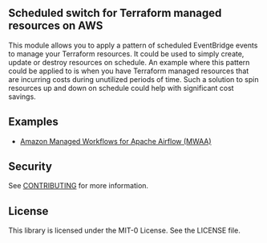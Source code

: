 ## Scheduled switch for Terraform managed resources on AWS

This module allows you to apply a pattern of scheduled EventBridge events to manage your Terraform resources. It could be used to simply create, update or destroy resources on schedule. An example where this pattern could be applied to is when you have Terraform managed resources that are incurring costs during unutilized periods of time. Such a solution to spin resources up and down on schedule could help with significant cost savings.

## Examples

* [Amazon Managed Workflows for Apache Airflow (MWAA)](examples/mwaa/README.md)

## Security

See [CONTRIBUTING](CONTRIBUTING.md#security-issue-notifications) for more information.

## License

This library is licensed under the MIT-0 License. See the LICENSE file.

